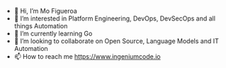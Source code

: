 - 👋 Hi, I’m Mo Figueroa 
- 👀 I’m interested in Platform Engineering, DevOps, DevSecOps and all things Automation
- 🌱 I’m currently learning Go
- 💞️ I’m looking to collaborate on Open Source, Language Models and IT Automation
- 📫 How to reach me https://www.ingeniumcode.io

<!---
mdf-ido/mdf-ido is a ✨ special ✨ repository because its `README.md` (this file) appears on your GitHub profile.
You can click the Preview link to take a look at your changes.
--->
